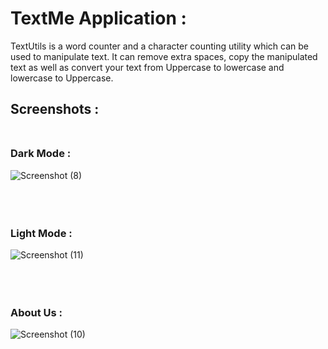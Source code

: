# TextMe Application : 

TextUtils is a word counter and a character counting utility which can be used to manipulate text. It can remove extra spaces, copy the manipulated text as well as convert your text from Uppercase to lowercase and lowercase to Uppercase.

## Screenshots : </br> </br>

### Dark Mode :

![Screenshot (8)](https://github.com/JEENA011/Text_Me/assets/90309557/cffc5dd8-3979-42dd-aff9-095d92fe583c) </br> </br> </br> </br>

### Light Mode :

![Screenshot (11)](https://github.com/JEENA011/Text_Me/assets/90309557/cdfafb50-871b-4ed3-9194-50010e760629) </br> </br></br> </br>

### About Us :
![Screenshot (10)](https://github.com/JEENA011/Text_Me/assets/90309557/45cf4c51-490f-446f-a7cd-860ae62c8664) 
